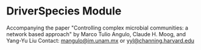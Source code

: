 # DriverSpecies Module
Accompanying the paper "Controlling complex microbial communities: a network based approach"
by Marco Tulio Angulo, Claude H. Moog, and Yang-Yu Liu
Contact: mangulo@im.unam.mx or yyl@channing.harvard.edu

